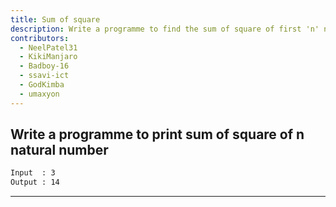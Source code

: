 ```yaml
---
title: Sum of square
description: Write a programme to find the sum of square of first 'n' numbers
contributors:
  - NeelPatel31
  - KikiManjaro
  - Badboy-16
  - ssavi-ict
  - GodKimba
  - umaxyon
---
```


## Write a programme to print sum of square of n natural number

```txt
Input  : 3
Output : 14
```

---
